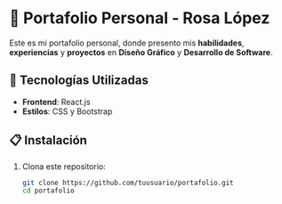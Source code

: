 # 🌟 Portafolio Personal - Rosa López

Este es mi portafolio personal, donde presento mis **habilidades**, **experiencias** y **proyectos** en **Diseño Gráfico** y **Desarrollo de Software**.

## 🚀 Tecnologías Utilizadas
- **Frontend**: React.js
- **Estilos**: CSS y Bootstrap

## 📋 Instalación
1. Clona este repositorio:
   ```bash
   git clone https://github.com/tuusuario/portafolio.git
   cd portafolio
